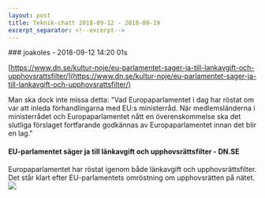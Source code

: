 ```yaml
---
layout: post
title: Teknik-chatt 2018-09-12 - 2018-09-19
excerpt_separator: <!--excerpt-->
---
```

<section class="message" markdown="1">
### joakoles - 2018-09-12 14:20 01s

[https://www.dn.se/kultur-noje/eu-parlamentet-sager-ja-till-lankavgift-och-upphovsrattsfilter/](https://www.dn.se/kultur-noje/eu-parlamentet-sager-ja-till-lankavgift-och-upphovsrattsfilter/)

Man ska dock inte missa detta: "Vad Europaparlamentet i dag har röstat om var att inleda förhandlingarna med EU:s ministerråd. När medlemsländerna i ministerrådet och Europaparlamentet nått en överenskommelse ska det slutliga förslaget fortfarande godkännas av Europaparlamentet innan det blir en lag."

<div class="attachment"><h4>EU-parlamentet säger ja till länkavgift och upphovsrättsfilter - DN.SE</h4><div class="text">Europaparlamentet har röstat igenom både länkavgift och upphovsrättsfilter. Det står klart efter EU-parlamentets omröstning om upphovsrätten på nätet.</div>
<a href="https://www.dn.se/kultur-noje/eu-parlamentet-sager-ja-till-lankavgift-och-upphovsrattsfilter/"><img src="https://cached-images.bonnier.news/cms30/UploadedImages/2018/9/12/76381db7-c9ee-4228-8f9f-d0287f68182e/bigOriginal.jpg?interpolation=lanczos-none&fit=inside|470:246&output-quality=80&output-format=jpeg" fallback="EU-parlamentet säger ja till länkavgift och upphovsrättsfilter - DN.SE"/></a></div>
    

<!--excerpt-->
</section>